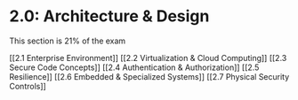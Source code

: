 # 2.0: Architecture & Design
This section is 21% of the exam

[[2.1 Enterprise Environment]]
[[2.2 Virtualization & Cloud Computing]]
[[2.3 Secure Code Concepts]]
[[2.4 Authentication & Authorization]]
[[2.5 Resilience]]
[[2.6 Embedded & Specialized Systems]]
[[2.7 Physical Security Controls]]
